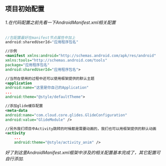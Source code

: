 项目初始配置
-----
###### 1.在代码配置之前先看一下AndroidManifest.xml相关配置
```java
//包配置最好在manifest节点属性中加上
android:sharedUserId="应用程序包名"
```

```xml
//示例
<manifest xmlns:android="http://schemas.android.com/apk/res/android"
xmlns:tools="http://schemas.android.com/tools"
package="应用程序包名"
android:sharedUserId="应用程序包名">
```

```xml
//当然在使用的过程中还可以使用框架提供的默认主题
<application
android:name="这里是你自己的Application"
...
android:theme="@style/defaultTheme">
```

```xml
//添加glide缓存配置
<meta-data
android:name="com.cloud.core.glides.GlideConfiguration"
android:value="GlideModule" />
```

```xml
//另外我们项目中Activity跳转的时候都是需要动画的，我们也可以用框架提供的默认动画
<activity
	...
	android:theme="@style/activity_anim" />
```

*好了到这里AndroidManifest.xml框架中涉及的相关配置基本完成了，其它配置可自行添加.*